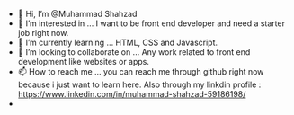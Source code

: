 - 👋 Hi, I’m @Muhammad Shahzad
- 👀 I’m interested in ... I want to be front end developer and need a starter job right now. 
- 🌱 I’m currently learning ... HTML, CSS and Javascript.
- 💞️ I’m looking to collaborate on ... Any work related to front end development like websites or apps.
- 📫 How to reach me ... you can reach me through github right now because i just want to learn here. Also through my linkdin profile : https://www.linkedin.com/in/muhammad-shahzad-59186198/
- 

<!---
shazi038/shazi038 is a ✨ special ✨ repository because its `README.md` (this file) appears on your GitHub profile.
You can click the Preview link to take a look at your changes.
--->
